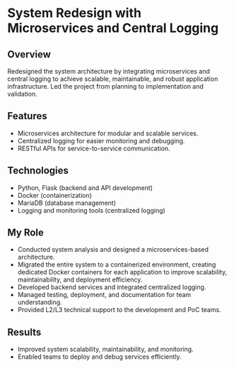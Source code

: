 # System Redesign with Microservices and Central Logging

## Overview
Redesigned the system architecture by integrating microservices and central logging to achieve scalable, maintainable, and robust application infrastructure. Led the project from planning to implementation and validation.

## Features
- Microservices architecture for modular and scalable services.  
- Centralized logging for easier monitoring and debugging.  
- RESTful APIs for service-to-service communication.  

## Technologies
- Python, Flask (backend and API development)  
- Docker (containerization)  
- MariaDB (database management)  
- Logging and monitoring tools (centralized logging)  

## My Role
- Conducted system analysis and designed a microservices-based architecture.
- Migrated the entire system to a containerized environment, creating dedicated Docker containers for each application to improve scalability, maintainability, and deployment efficiency. 
- Developed backend services and integrated centralized logging.  
- Managed testing, deployment, and documentation for team understanding.
- Provided L2/L3 technical support to the development and PoC teams.

## Results
- Improved system scalability, maintainability, and monitoring.  
- Enabled teams to deploy and debug services efficiently.
